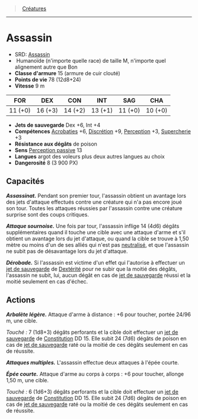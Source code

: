 ﻿---
!MonsterHD
Type: Humanoïde (n'importe quelle race)
Size: M
Alignment: n'importe quel alignement autre que Bon
ArmorClass: 15 (armure de cuir clouté)
HitPoints: 78 (12d8+24)
Speed: 9 m
Strength: 11 (+0)
Dexterity: 16 (+3)
Constitution: 14 (+2)
Intelligence: 13 (+1)
Wisdom: 11 (+0)
Charisma: 10 (+0)
SavingThrows: Dex +6, Int +4
Skills: '[Acrobaties](hd_abilities_dexterity_acrobaties.md) +6, [Discrétion](hd_abilities_dexterity_discretion.md) +9, [Perception](hd_abilities_wisdom_perception.md) +3, [Supercherie](hd_abilities_charisma_supercherie.md) +3'
DamageResistances: de poison
Senses: '[Perception passive](hd_abilities_dexterity_perception_passive.md) 13'
Languages: argot des voleurs plus deux autres langues au choix
Challenge: 8 (3 900 PX)
Id: monsters_hd.md#assassin
ParentLink: monsters_hd.md#créatures
Name: Assassin
ParentName: Créatures
NameLevel: 1
AltName: '[Assassin](srd_monsters_assassin.md)'
Attributes: {}
---
> [Créatures](hd_monsters.md)

---

# Assassin

- SRD: [Assassin](srd_monsters_assassin.md)
-  Humanoïde (n'importe quelle race) de taille M, n'importe quel alignement autre que Bon
- **Classe d'armure** 15 (armure de cuir clouté)
- **Points de vie** 78 (12d8+24)
- **Vitesse** 9 m

|FOR|DEX|CON|INT|SAG|CHA|
|---|---|---|---|---|---|
|11 (+0)|16 (+3)|14 (+2)|13 (+1)|11 (+0)|10 (+0)|

- **Jets de sauvegarde** Dex +6, Int +4
- **Compétences** [Acrobaties](hd_abilities_dexterity_acrobaties.md) +6, [Discrétion](hd_abilities_dexterity_discretion.md) +9, [Perception](hd_abilities_wisdom_perception.md) +3, [Supercherie](hd_abilities_charisma_supercherie.md) +3
- **Résistance aux dégâts** de poison
- **Sens** [Perception passive](hd_abilities_dexterity_perception_passive.md) 13
- **Langues** argot des voleurs plus deux autres langues au choix
- **Dangerosité** 8 (3 900 PX)

## Capacités

**_Assassinat._** Pendant son premier tour, l'assassin obtient un avantage lors des jets d'attaque effectués contre une créature qui n'a pas encore joué son tour. Toutes les attaques réussies par l'assassin contre une créature surprise sont des coups critiques.

**_Attaque sournoise._** Une fois par tour, l'assassin inflige 14 (4d6) dégâts supplémentaires quand il touche une cible avec une attaque d'arme et s'il obtient un avantage lors du jet d'attaque, ou quand la cible se trouve à 1,50 mètre ou moins d'un de ses alliés qui n'est pas [neutralisé](hd_conditions_neutralise.md), et que l'assassin ne subit pas de désavantage lors du jet d'attaque.

**_Dérobade._** Si l'assassin est victime d'un effet qui l'autorise à effectuer un [jet de sauvegarde](hd_abilities_jets_de_sauvegarde.md) de [Dextérité](hd_abilities_dexterity.md) pour ne subir que la moitié des dégâts, l'assassin ne subit, lui, aucun dégât en cas de [jet de sauvegarde](hd_abilities_jets_de_sauvegarde.md) réussi et la moitié seulement en cas d'échec.

## Actions

**_Arbalète légère._** Attaque d'arme à distance : +6 pour toucher, portée 24/96 m, une cible.

_Touché :_ 7 (1d8+3) dégâts perforants et la cible doit effectuer un [jet de sauvegarde](hd_abilities_jets_de_sauvegarde.md) de [Constitution](hd_abilities_constitution.md) DD 15. Elle subit 24 (7d6) dégâts de poison en cas de [jet de sauvegarde](hd_abilities_jets_de_sauvegarde.md) raté ou la moitié de ces dégâts seulement en cas de réussite.

**_Attaques multiples._** L'assassin effectue deux attaques à l'épée courte.

**_Épée courte._** Attaque d'arme au corps à corps : +6 pour toucher, allonge 1,50 m, une cible.

_Touché :_ 6 (1d6+3) dégâts perforants et la cible doit effectuer un [jet de sauvegarde](hd_abilities_jets_de_sauvegarde.md) de [Constitution](hd_abilities_constitution.md) DD 15. Elle subit 24 (7d6) dégâts de poison en cas de [jet de sauvegarde](hd_abilities_jets_de_sauvegarde.md) raté ou la moitié de ces dégâts seulement en cas de réussite.

